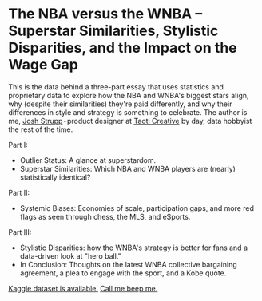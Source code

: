 # The NBA versus the WNBA – Superstar Similarities, Stylistic Disparities, and the Impact on the Wage Gap
This is the data behind a three-part essay that uses statistics and proprietary data to explore how the NBA and WNBA's biggest stars align, why (despite their similarities) they're paid differently, and why their differences in style and strategy is something to celebrate. The author is me, [Josh Strupp](joshstrupp.com) - product designer at [Taoti Creative](taoti.com) by day, data hobbyist the rest of the time.

Part I:
* Outlier Status: A glance at superstardom.
* Superstar Similarities: Which NBA and WNBA players are (nearly) statistically identical?

Part II:
* Systemic Biases: Economies of scale, participation gaps, and more red flags as seen through chess, the MLS, and eSports.

Part III:
* Stylistic Disparities: how the WNBA's strategy is better for fans and a data-driven look at "hero ball."
* In Conclusion: Thoughts on the latest WNBA collective bargaining agreement, a plea to engage with the sport, and a Kobe quote.

[Kaggle dataset is available.](https://www.kaggle.com/therealpumpkin/wnba-and-nba-player-comparisons-league-salaries) [Call me beep me.](joshstrupp.com/contact)
